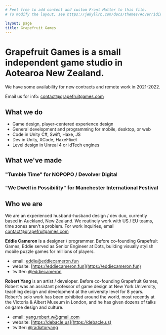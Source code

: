 ```yaml
---
# Feel free to add content and custom Front Matter to this file.
# To modify the layout, see https://jekyllrb.com/docs/themes/#overriding-theme-defaults

layout: page
title: Grapefruit Games
---
```


# Grapefruit Games is a small independent game studio in Aotearoa New Zealand.

We have some availability for new contracts and remote work in 2021-2022.

Email us for info: [contact@grapefruitgames.com](mailto:contact@grapefruitgames.com)

## What we do
- Game design, player-centered experience design
- General development and programming for mobile, desktop, or web
- Code in Unity C#, Swift, Haxe, JS
- Dev in Unity, XCode, HaxeFlixel
- Level design in Unreal 4 or idTech engines


## What we've made

### "Tumble Time" for NOPOPO / Devolver Digital

### "We Dwell in Possibility" for Manchester International Festival


## Who we are

We are an experienced husband-husband design / dev duo, currently based in Auckland, New Zealand. We routinely work with US / EU teams, time zones aren't a problem. For work inquiries, email contact@grapefruitgames.com

**Eddie Cameron** is a designer / programmer. Before co-founding Grapefruit Games, Eddie served as Senior Engineer at Dots, building visually stylish mobile puzzle games for millions of players.
- email: [eddie@eddiecameron.fun](mailto:eddie@eddiecameron.fun)
- website: [https://eddiecameron.fun](https://eddiecameron.fun)
- twitter: [@eddiecameron](https://twitter.com/eddiecameron)

**Robert Yang** is an artist / developer. Before co-founding Grapefruit Games, Robert was an assistant professor of game design at New York University, teaching design and development at the university level for 8 years. Robert's solo work has been exhibited around the world, most recently at the Victoria & Albert Museum in London, and he has given dozens of talks on game design and culture.
- email: [yang.robert.w@gmail.com](mailto:yang.robert.w@gmail.com)
- website: [https://debacle.us](https://debacle.us)
- twitter: [@radiatoryang](https://twitter.com/radiatoryang)
